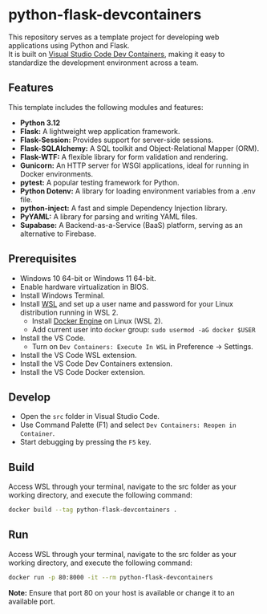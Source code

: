 # python-flask-devcontainers
This repository serves as a template project for developing web applications using Python and Flask.  
It is built on [Visual Studio Code Dev Containers](https://code.visualstudio.com/docs/devcontainers/containers), making it easy to standardize the development environment across a team.  

## Features
This template includes the following modules and features:

- **Python 3.12**
- **Flask:** A lightweight wep application framework.
- **Flask-Session:** Provides support for server-side sessions.
- **Flask-SQLAlchemy:** A SQL toolkit and Object-Relational Mapper (ORM).
- **Flask-WTF:** A flexible library for form validation and rendering.
- **Gunicorn:** An HTTP server for WSGI applications, ideal for running in Docker environments.
- **pytest:** A popular testing framework for Python.
- **Python Dotenv:** A library for loading environment variables from a .env file.
- **python-inject:** A fast and simple Dependency Injection library.
- **PyYAML:** A library for parsing and writing YAML files.
- **Supabase:** A Backend-as-a-Service (BaaS) platform, serving as an alternative to Firebase.

## Prerequisites
- Windows 10 64-bit or Windows 11 64-bit.
- Enable hardware virtualization in BIOS.
- Install Windows Terminal.
- Install [WSL](https://learn.microsoft.com/en-us/windows/wsl/install) and set up a user name and password for your Linux distribution running in WSL 2.
    - Install [Docker Engine](https://docs.docker.com/engine/install/ubuntu/#install-using-the-convenience-script) on Linux (WSL 2).
    - Add current user into `docker` group: `sudo usermod -aG docker $USER`
- Install the VS Code.
    - Turn on `Dev Containers: Execute In WSL` in Preference -> Settings.
- Install the VS Code WSL extension.
- Install the VS Code Dev Containers extension.
- Install the VS Code Docker extension.

## Develop
- Open the `src` folder in Visual Studio Code.
- Use Command Palette (F1) and select `Dev Containers: Reopen in Container`.
- Start debugging by pressing the `F5` key.

## Build
Access WSL through your terminal, navigate to the src folder as your working directory, and execute the following command:
```bash
docker build --tag python-flask-devcontainers .
```

## Run
Access WSL through your terminal, navigate to the src folder as your working directory, and execute the following command:
```bash
docker run -p 80:8000 -it --rm python-flask-devcontainers
```
**Note:** Ensure that port 80 on your host is available or change it to an available port.
